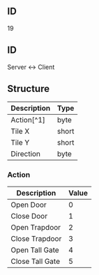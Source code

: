 ## ID
19

## ID
Server <-> Client

## Structure
| Description | Type  |
|-------------|-------|
| Action[^1]  | byte  |
| Tile X      | short |
| Tile Y      | short |
| Direction   | byte  |

### Action
| Description     | Value |
|-----------------|-------|
| Open Door       | 0     |
| Close Door      | 1     |
| Open Trapdoor   | 2     |
| Close Trapdoor  | 3     |
| Open Tall Gate  | 4     |
| Close Tall Gate | 5     |